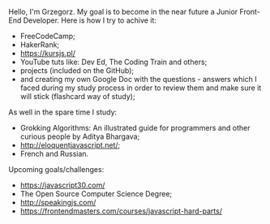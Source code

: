 Hello, I'm Grzegorz.
My goal is to become in the near future a Junior Front-End Developer. Here is how I try to achive it: 

- FreeCodeCamp;
- HakerRank;
- https://kursjs.pl/
- YouTube tuts like: Dev Ed, The Coding Train and others;
- projects (included on the GitHub);
- and creating my own Google Doc with the questions - answers which I faced during my study process in order to review them and make sure it will stick (flashcard way of study);

As well in the spare time I study:
- Grokking Algorithms: An illustrated guide for programmers and other curious people by Aditya Bhargava;
- http://eloquentjavascript.net/; 
- French and Russian.

Upcoming goals/challenges:
- https://javascript30.com/
- The Open Source Computer Science Degree;
- http://speakingjs.com/
- https://frontendmasters.com/courses/javascript-hard-parts/

